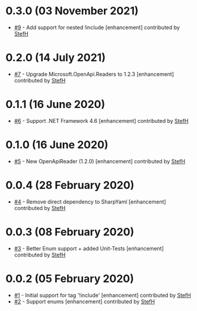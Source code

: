 # 0.3.0 (03 November 2021)
- [#9](https://github.com/StefH/RamlToOpenApiConverter/pull/9) - Add support for nested !include [enhancement] contributed by [StefH](https://github.com/StefH)

# 0.2.0 (14 July 2021)
- [#7](https://github.com/StefH/RamlToOpenApiConverter/pull/7) - Upgrade Microsoft.OpenApi.Readers to 1.2.3 [enhancement] contributed by [StefH](https://github.com/StefH)

# 0.1.1 (16 June 2020)
- [#6](https://github.com/StefH/RamlToOpenApiConverter/pull/6) - Support .NET Framework 4.6 [enhancement] contributed by [StefH](https://github.com/StefH)

# 0.1.0 (16 June 2020)
- [#5](https://github.com/StefH/RamlToOpenApiConverter/pull/5) - New OpenApiReader (1.2.0) [enhancement] contributed by [StefH](https://github.com/StefH)

# 0.0.4 (28 February 2020)
- [#4](https://github.com/StefH/RamlToOpenApiConverter/pull/4) - Remove direct dependency to SharpYaml [enhancement] contributed by [StefH](https://github.com/StefH)

# 0.0.3 (08 February 2020)
- [#3](https://github.com/StefH/RamlToOpenApiConverter/pull/3) - Better Enum support + added Unit-Tests [enhancement] contributed by [StefH](https://github.com/StefH)

# 0.0.2 (05 February 2020)
- [#1](https://github.com/StefH/RamlToOpenApiConverter/pull/1) - Initial support for tag '!include' [enhancement] contributed by [StefH](https://github.com/StefH)
- [#2](https://github.com/StefH/RamlToOpenApiConverter/pull/2) - Support enums [enhancement] contributed by [StefH](https://github.com/StefH)


